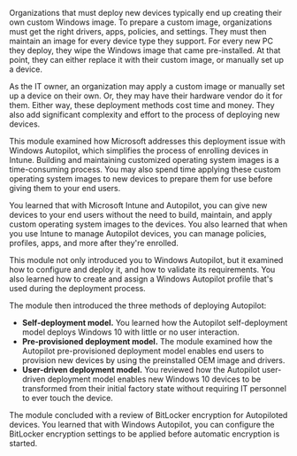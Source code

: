 Organizations that must deploy new devices typically end up creating their own custom Windows image. To prepare a custom image, organizations must get the right drivers, apps, policies, and settings. They must then maintain an image for every device type they support. For every new PC they deploy, they wipe the Windows image that came pre-installed. At that point, they can either replace it with their custom image, or manually set up a device.

As the IT owner, an organization may apply a custom image or manually set up a device on their own. Or, they may have their hardware vendor do it for them. Either way, these deployment methods cost time and money. They also add significant complexity and effort to the process of deploying new devices.

This module examined how Microsoft addresses this deployment issue with Windows Autopilot, which simplifies the process of enrolling devices in Intune. Building and maintaining customized operating system images is a time-consuming process. You may also spend time applying these custom operating system images to new devices to prepare them for use before giving them to your end users.

You learned that with Microsoft Intune and Autopilot, you can give new devices to your end users without the need to build, maintain, and apply custom operating system images to the devices. You also learned that when you use Intune to manage Autopilot devices, you can manage policies, profiles, apps, and more after they're enrolled.

This module not only introduced you to Windows Autopilot, but it examined how to configure and deploy it, and how to validate its requirements. You also learned how to create and assign a Windows Autopilot profile that's used during the deployment process.

The module then introduced the three methods of deploying Autopilot:

 -  **Self-deployment model.** You learned how the Autopilot self-deployment model deploys Windows 10 with little or no user interaction.<br>
 -  **Pre-provisioned deployment model.** The module examined how the Autopilot pre-provisioned deployment model enables end users to provision new devices by using the preinstalled OEM image and drivers.
 -  **User-driven deployment model.**  You reviewed how the Autopilot user-driven deployment model enables new Windows 10 devices to be transformed from their initial factory state without requiring IT personnel to ever touch the device.

The module concluded with a review of BitLocker encryption for Autopiloted devices. You learned that with Windows Autopilot, you can configure the BitLocker encryption settings to be applied before automatic encryption is started.
